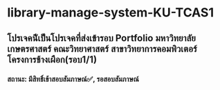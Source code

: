 # library-manage-system-KU-TCAS1

<h2>โปรเจคนีัเป็นโปรเจคที่ส่งเข้ารอบ Portfolio มหาวิทยาลัยเกษตรศาสตร์ คณะวิทยาศาสตร์ สาขาวิทยาการคอมพิวเตอร์ โครงการช้างเผือก(รอบ1/1)</h2>
<h3>สถานะ: มีสิทธิ์เข้าสอบสัมภาษณ์✅, รอสอบสัมภาษณ์</h3>

